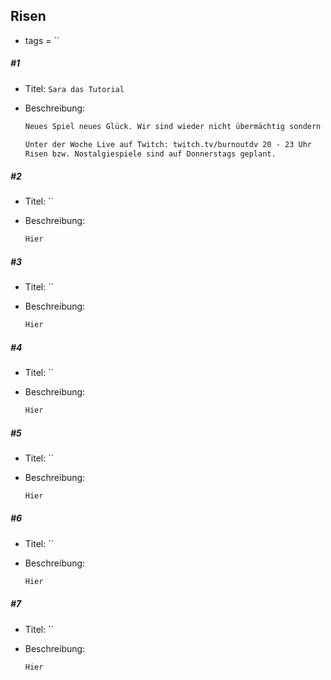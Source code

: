 ## Risen

* tags = ``

##### #1

* Titel: `Sara das Tutorial`

* Beschreibung:

  ```markdown
  Neues Spiel neues Glück. Wir sind wieder nicht übermächtig sondern stattdessen ein Schiffbrüchiger ohne nennenswerte Fähigkeiten, kurz SonF. Als SonF machen wir das was wir immer in solchen Situationen machen, wir schnappen uns einen Ast und hauen solange wild Dinge bis wir besser darin sind Dinge zu hauen und hauen dann Dinge noch länger mit besseren Stöcken. Heute haben wir zur Abwechslung Sara das Tutorial zur Hilfe. Die Gute ist enorm hilfreich uns offensichtliche Dinge zu zeigen so das wir nicht aufgeschmissen sind. Die Steuerung ist leicht anders daher ist es nicht das Schlechteste eine kleine Auffrischung zu erhalten. Wie unfassbar wertvoll das Ganze aber ist ist mir dennoch nicht so ganz klar. Wie dem auch, neue Reise neues Glück
  
  Unter der Woche Live auf Twitch: twitch.tv/burnoutdv 20 - 23 Uhr
  Risen bzw. Nostalgiespiele sind auf Donnerstags geplant.
  ```

##### #2

* Titel: ``

* Beschreibung:

  ```markdown
  Hier
  ```
  
##### #3

* Titel: ``

* Beschreibung:

  ```markdown
  Hier
  ```
  
##### #4

* Titel: ``

* Beschreibung:

  ```markdown
  Hier
  ```
  
##### #5

* Titel: ``

* Beschreibung:

  ```markdown
  Hier
  ```

##### #6

* Titel: ``

* Beschreibung:

  ```markdown
  Hier
  ```

##### #7

* Titel: ``

* Beschreibung:

  ```markdown
  Hier
  ```







